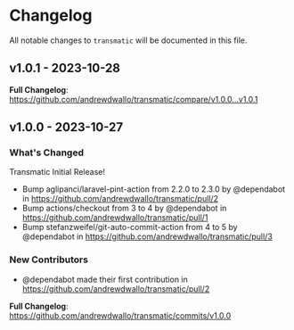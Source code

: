# Changelog

All notable changes to `transmatic` will be documented in this file.

## v1.0.1 - 2023-10-28

**Full Changelog**: https://github.com/andrewdwallo/transmatic/compare/v1.0.0...v1.0.1

## v1.0.0 - 2023-10-27

### What's Changed

Transmatic Initial Release!

- Bump aglipanci/laravel-pint-action from 2.2.0 to 2.3.0 by @dependabot in https://github.com/andrewdwallo/transmatic/pull/2
- Bump actions/checkout from 3 to 4 by @dependabot in https://github.com/andrewdwallo/transmatic/pull/1
- Bump stefanzweifel/git-auto-commit-action from 4 to 5 by @dependabot in https://github.com/andrewdwallo/transmatic/pull/3

### New Contributors

- @dependabot made their first contribution in https://github.com/andrewdwallo/transmatic/pull/2

**Full Changelog**: https://github.com/andrewdwallo/transmatic/commits/v1.0.0
